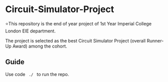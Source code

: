 # Circuit-Simulator-Project
:star:This repository is the end of year project of 1st Year Imperial College London EIE department. 

The project is selected as the best Circuit Simulator Project (overall Runner-Up Award) among the cohort. 

## Guide
Use code <code> ./ </code> to run the repo.
